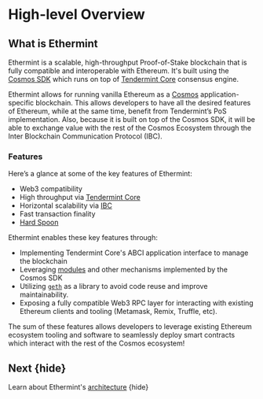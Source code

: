 <!--
order: 1
-->

# High-level Overview

## What is Ethermint

Ethermint is a scalable, high-throughput Proof-of-Stake blockchain that is fully compatible and
interoperable with Ethereum. It's built using the [Cosmos SDK](https://github.com/cosmos/cosmos-sdk/) which runs on top of [Tendermint Core](https://github.com/tendermint/tendermint) consensus engine.

Ethermint allows for running vanilla Ethereum as a [Cosmos](https://cosmos.network/) application-specific blockchain. This allows developers
to have all the desired features of Ethereum, while at the same time, benefit
from Tendermint’s PoS implementation. Also, because it is built on top of the
Cosmos SDK, it will be able to exchange value with the rest of the Cosmos Ecosystem through the Inter Blockchain Communication Protocol (IBC).

### Features

Here’s a glance at some of the key features of Ethermint:

* Web3 compatibility
* High throughput via [Tendermint Core](https://github.com/tendermint/tendermint)
* Horizontal scalability via [IBC](https://github.com/cosmos/ics)
* Fast transaction finality
* [Hard Spoon](https://blog.cosmos.network/introducing-the-hard-spoon-4a9288d3f0df)

Ethermint enables these key features through:

* Implementing Tendermint Core's ABCI application interface to manage the blockchain
* Leveraging [modules](https://github.com/cosmos/cosmos-sdk/tree/master/x/) and other mechanisms implemented by the Cosmos SDK
* Utilizing [`geth`](https://github.com/torusresearch/go-ethereum) as a library to avoid code reuse and improve maintainability.
* Exposing a fully compatible Web3 RPC layer for interacting with existing Ethereum clients and tooling (Metamask, Remix, Truffle, etc).

The sum of these features allows developers to leverage existing Ethereum ecosystem tooling and
software to seamlessly deploy smart contracts which interact with the rest of the Cosmos ecosystem!

## Next {hide}

Learn about Ethermint's [architecture](./architectures.md) {hide}
